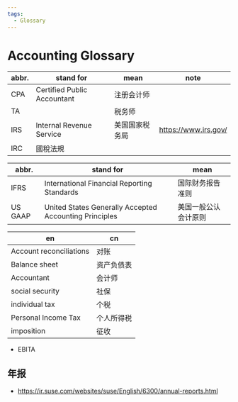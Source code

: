 ```yaml
---
tags:
  - Glossary
---
```


# Accounting Glossary

| abbr. | stand for                   | mean           | note                 |
| ----- | --------------------------- | -------------- | -------------------- |
| CPA   | Certified Public Accountant | 注册会计师     |
| TA    |                             | 税务师         |
| IRS   | Internal Revenue Service    | 美国国家税务局 | https://www.irs.gov/ |
| IRC   | 國稅法規                    |

| abbr.   | stand for                                              | mean                 |
| ------- | ------------------------------------------------------ | -------------------- |
| IFRS    | International Financial Reporting Standards            | 国际财务报告准则     |
| US GAAP | United States Generally Accepted Accounting Principles | 美国一般公认会计原则 |

| en                      | cn         |
| ----------------------- | ---------- |
| Account reconciliations | 对账       |
| Balance sheet           | 资产负债表 |
| Accountant              | 会计师     |
| social security         | 社保       |
| individual tax          | 个税       |
| Personal Income Tax     | 个人所得税 |
| imposition              | 征收       |

- EBITA

## 年报

- https://ir.suse.com/websites/suse/English/6300/annual-reports.html
